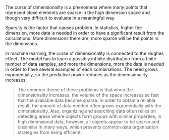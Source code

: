 The curse of dimensionality is a phenomena where many points that represent close elements are sparse in the high dimension space and though very difficult to evaluate in a meaningful way.

Sparsity is the factor that causes problem. In statistics, higher the dimension, more data is needed in order to have a significant result from the calculations. More dimensions there are, more sparse will be the points in the dimensions.

In machine learning, the curse of dimensionality is connected to the Hughes effect. The model has to learn a possibly infinite distribution from a finite number of data samples, and more the dimensions, more the data is needed in order to have several examples of each combinations. The need grows exponentially, so the predictive power reduces as the dimensionality increases.

> The common theme of these problems is that when the dimensionality increases, the volume of the space increases so fast that the available data become sparse. In order to obtain a reliable result, the amount of data needed often grows exponentially with the dimensionality. Also, organizing and searching data often relies on detecting areas where objects form groups with similar properties; in high dimensional data, however, all objects appear to be sparse and dissimilar in many ways, which prevents common data organization strategies from being efficient.
